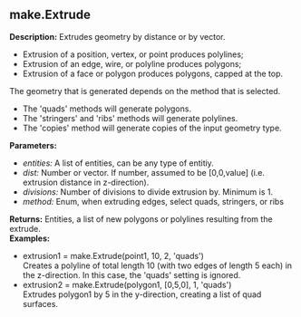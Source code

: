 ## make.Extrude  
  
  
**Description:** Extrudes geometry by distance or by vector.
- Extrusion of a position, vertex, or point produces polylines;
- Extrusion of an edge, wire, or polyline produces polygons;
- Extrusion of a face or polygon produces polygons, capped at the top.




The geometry that is generated depends on the method that is selected.
- The 'quads' methods will generate polygons.
- The 'stringers' and 'ribs' methods will generate polylines.
- The 'copies' method will generate copies of the input geometry type.  
  
**Parameters:**  
  * *entities:* A list of entities, can be any type of entitiy.  
  * *dist:* Number or vector. If number, assumed to be [0,0,value] (i.e. extrusion distance in z-direction).  
  * *divisions:* Number of divisions to divide extrusion by. Minimum is 1.  
  * *method:* Enum, when extruding edges, select quads, stringers, or ribs  
  
**Returns:** Entities, a list of new polygons or polylines resulting from the extrude.  
**Examples:**  
  * extrusion1 = make.Extrude(point1, 10, 2, 'quads')  
    Creates a polyline of total length 10 (with two edges of length 5 each) in the z-direction.
In this case, the 'quads' setting is ignored.  
  * extrusion2 = make.Extrude(polygon1, [0,5,0], 1, 'quads')  
    Extrudes polygon1 by 5 in the y-direction, creating a list of quad surfaces.
  
